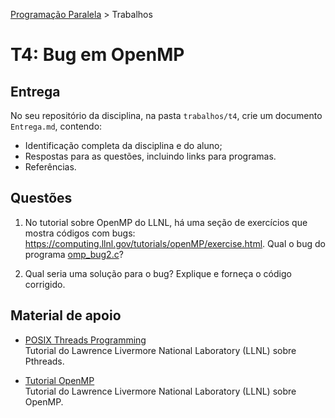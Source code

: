 [Programação Paralela](https://github.com/AndreaInfUFSM/elc139-2017a) > Trabalhos

# T4: Bug em OpenMP

## Entrega

No seu repositório da disciplina, na pasta `trabalhos/t4`, crie um documento `Entrega.md`, contendo:
 - Identificação completa da disciplina e do aluno;
 - Respostas para as questões, incluindo links para programas.
 - Referências.
 

## Questões

1. No tutorial sobre OpenMP do LLNL, há uma seção de exercícios que mostra códigos com bugs: https://computing.llnl.gov/tutorials/openMP/exercise.html. Qual o bug do programa [omp_bug2.c](https://computing.llnl.gov/tutorials/openMP/samples/C/omp_bug2.c)?

2. Qual seria uma solução para o bug? Explique e forneça o código corrigido.


## Material de apoio

- [POSIX Threads Programming](http://www.llnl.gov/computing/tutorials/pthreads/)  
  Tutorial do Lawrence Livermore National Laboratory (LLNL) sobre Pthreads.

- [Tutorial OpenMP](https://computing.llnl.gov/tutorials/openMP/)  
  Tutorial do Lawrence Livermore National Laboratory (LLNL) sobre OpenMP. 

